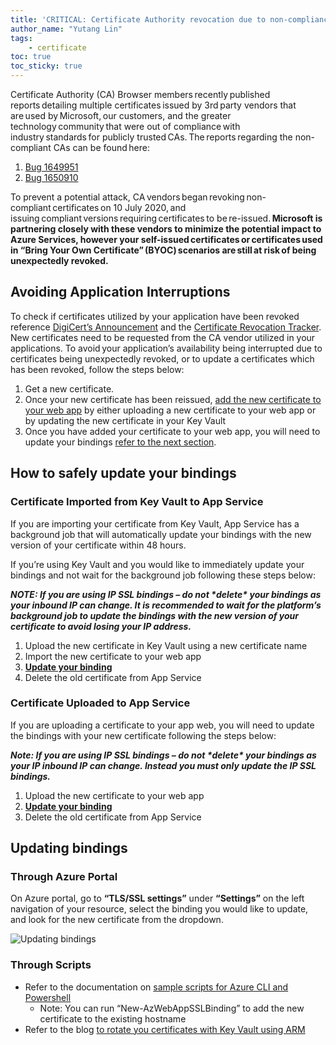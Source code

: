 ```yaml
---
title: 'CRITICAL: Certificate Authority revocation due to non-compliance potentially impacting your services on App Service'
author_name: "Yutang Lin"
tags: 
    - certificate
toc: true
toc_sticky: true
---
```


Certificate Authority (CA) Browser members recently published reports detailing multiple certificates issued by 3rd party vendors that are used by Microsoft, our customers, and the greater technology community that were out of compliance with industry standards for publicly trusted CAs. The reports regarding the non-compliant CAs can be found here:  
1. [Bug 1649951](https://bugzilla.mozilla.org/show_bug.cgi?id=1649951)
1. [Bug 1650910](https://bugzilla.mozilla.org/show_bug.cgi?id=1650910) 


To prevent a potential attack, CA vendors began revoking non-compliant certificates on 10 July 2020, and issuing compliant versions requiring certificates to be re-issued. **Microsoft is partnering closely with these vendors to minimize the potential impact to Azure Services, however your self-issued certificates or certificates used in “Bring Your Own Certificate” (BYOC) scenarios are still at risk of being unexpectedly revoked.**


## Avoiding Application Interruptions
To check if certificates utilized by your application have been revoked reference [DigiCert’s Announcement](https://knowledge.digicert.com/alerts/DigiCert-ICA-Replacement) and the [Certificate Revocation Tracker](https://misissued.com/#revoked). New certificates need to be requested from the CA vendor utilized in your applications. To avoid your application’s availability being interrupted due to certificates being unexpectedly revoked, or to update a certificates which has been revoked, follow the steps below:

1. Get a new certificate.
1. Once your new certificate has been reissued, [add the new certificate to your web app](https://docs.microsoft.com/en-us/azure/app-service/configure-ssl-certificate) by either uploading a new certificate to your web app or by updating the new certificate in your Key Vault 
1. Once you have added your certificate to your web app, you will need to update your bindings [refer to the next section](#safely-updating-bindings). 

## How to safely update your bindings <a name="safely-updating-bindings"></a>

### Certificate Imported from Key Vault to App Service 
If you are importing your certificate from Key Vault, App Service has a background job that will automatically update your bindings with the new version of your certificate within 48 hours.  

If you’re using Key Vault and you would like to immediately update your bindings and not wait for the background job following these steps below: 

***NOTE: If you are using IP SSL bindings – do not \*delete\* your bindings as your inbound IP can change. It is recommended to wait for the platform’s background job to update the bindings with the new version of your certificate to avoid losing your IP address.***

1. Upload the new certificate in Key Vault using a new certificate name 
1. Import the new certificate to your web app 
1. [**Update your binding**](#updating-bindings)
1. Delete the old certificate from App Service 

### Certificate Uploaded to App Service 

If you are uploading a certificate to your app web, you will need to update the bindings with your new certificate following the steps below: 

***Note: If you are using IP SSL bindings – do not \*delete\* your bindings as your IP inbound IP can change.  Instead you must only *update* the IP SSL bindings.***

1. Upload the new certificate to your web app 
1. [**Update your binding**](#updating-bindings)
1. Delete the old certificate from App Service 

## Updating bindings <a name="updating-bindings"></a>

### Through Azure Portal
On Azure portal, go to **“TLS/SSL settings”** under **“Settings”** on the left navigation of your resource, select the binding you would like to update, and look for the new certificate from the dropdown. 

![Updating bindings]({{site.baseurl}}/media/2020/07/updating-bindings.png)

### Through Scripts 
- Refer to the documentation on [sample scripts for Azure CLI and Powershell](https://docs.microsoft.com/en-us/azure/app-service/configure-ssl-certificate#automate-with-scripts)
    - Note: You can run “New-AzWebAppSSLBinding” to add the new certificate to the existing hostname 
- Refer to the blog [to rotate you certificates with Key Vault using ARM](https://azure.github.io/AppService/2016/05/24/Deploying-Azure-Web-App-Certificate-through-Key-Vault.html#rotating-certificate)